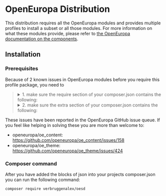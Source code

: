 # OpenEuropa Distribution

This distribution requires all the OpenEuropa modules and provides multiple
profiles to install a subset or all those modules. For more information on
what these modules provide, please refer to [the OpenEuropa documentation on the
components](https://github.com/openeuropa/documentation/blob/master/docs/openeuropa-components.md#openeuropa-components).

## Installation

### Prerequisites

Because of 2 known issues in OpenEuropa modules before you require this profile
package, you need to

<blockquote>
<details><p><summary>1. make sure the require section of your composer.json contains the following:</summary>

```json
{
    "require": {
        "easyrdf/easyrdf": "0.10.0-alpha.1 as 0.9.1"
    }
}
```
</p></details>

<details><p><summary>2. make sure the extra section of your composer.json contains the following:</summary>

```json
{
    "extra": {
        "artifacts": {
            "openeuropa/oe_theme": {
                "dist": {
                    "url": "https://github.com/{name}/releases/download/{pretty-version}/{project-name}-{pretty-version}.tar.gz",
                    "type": "tar"
                }
            }
        }
    }
}
```
</p></details>
</blockquote>

These issues have been reported in the OpenEuropa GitHub issue queue. If you
feel like helping in solving these you are more than welcome to:

 - openeuropa/oe_content: https://github.com/openeuropa/oe_content/issues/158
 - openeuropa/oe_theme: https://github.com/openeuropa/oe_theme/issues/424

### Composer command

After you have added the blocks of json into your projects composer.json you can
run the following command:

```bash
composer require verbruggenalex/oesd
```